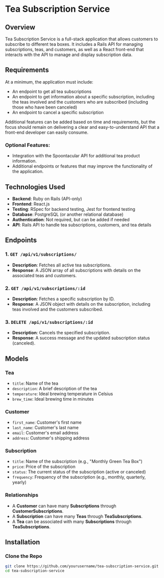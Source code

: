 # Tea Subscription Service

## Overview
Tea Subscription Service is a full-stack application that allows customers to subscribe to different tea boxes. It includes a Rails API for managing subscriptions, teas, and customers, as well as a React front-end that interacts with the API to manage and display subscription data.

## Requirements
At a minimum, the application must include:
- An endpoint to get all tea subscriptions
- An endpoint to get information about a specific subscription, including the teas involved and the customers who are subscribed (including those who have been canceled)
- An endpoint to cancel a specific subscription

Additional features can be added based on time and requirements, but the focus should remain on delivering a clear and easy-to-understand API that a front-end developer can easily consume.

### Optional Features:
- Integration with the Spoontacular API for additional tea product information.
- Additional endpoints or features that may improve the functionality of the application.

## Technologies Used
- **Backend**: Ruby on Rails (API-only)
- **Frontend**: React.js
- **Testing**: RSpec for backend testing, Jest for frontend testing
- **Database**: PostgreSQL (or another relational database)
- **Authentication**: Not required, but can be added if needed
- **API**: Rails API to handle tea subscriptions, customers, and tea details

## Endpoints

### 1. `GET /api/v1/subscriptions/`
- **Description**: Fetches all active tea subscriptions.
- **Response**: A JSON array of all subscriptions with details on the associated teas and customers.

### 2. `GET /api/v1/subscriptions/:id`
- **Description**: Fetches a specific subscription by ID.
- **Response**: A JSON object with details on the subscription, including teas involved and the customers subscribed.

### 3. `DELETE /api/v1/subscriptions/:id`
- **Description**: Cancels the specified subscription.
- **Response**: A success message and the updated subscription status (canceled).

## Models

### Tea
- `title`: Name of the tea
- `description`: A brief description of the tea
- `temperature`: Ideal brewing temperature in Celsius
- `brew_time`: Ideal brewing time in minutes

### Customer
- `first_name`: Customer's first name
- `last_name`: Customer's last name
- `email`: Customer's email address
- `address`: Customer's shipping address

### Subscription
- `title`: Name of the subscription (e.g., "Monthly Green Tea Box")
- `price`: Price of the subscription
- `status`: The current status of the subscription (active or canceled)
- `frequency`: Frequency of the subscription (e.g., monthly, quarterly, yearly)

### Relationships
- A **Customer** can have many **Subscriptions** through **CustomerSubscriptions**.
- A **Subscription** can have many **Teas** through **TeaSubscriptions**.
- A **Tea** can be associated with many **Subscriptions** through **TeaSubscriptions**.

## Installation

### Clone the Repo
```bash
git clone https://github.com/yourusername/tea-subscription-service.git
cd tea-subscription-service